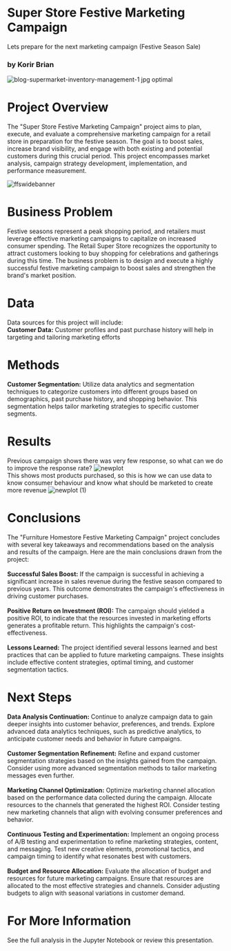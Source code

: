 # Super Store Festive Marketing Campaign
Lets prepare for the next marketing campaign (Festive Season Sale)<br>
### by Korir Brian
![blog-supermarket-inventory-management-1 jpg optimal](https://github.com/korir5/Festive_Marketing_Campaign/assets/11253509/68533ceb-8616-4f05-b913-9ebd0ebae19c)

# Project Overview
The "Super Store Festive Marketing Campaign" project aims to plan, execute, and evaluate a comprehensive marketing campaign for a  retail store in preparation for the festive season. The goal is to boost sales, increase brand visibility, and engage with both existing and potential customers during this crucial period. This project encompasses market analysis, campaign strategy development, implementation, and performance measurement.

![ffswidebanner](https://github.com/korir5/Festive_Marketing_Campaign/assets/11253509/a5169d11-6ea5-46bd-81e0-73abefea129a)
# Business Problem
Festive seasons represent a peak shopping period, and retailers must leverage effective marketing campaigns to capitalize on increased consumer spending. The Retail Super Store recognizes the opportunity to attract customers looking to buy shopping for celebrations and gatherings during this time. The business problem is to design and execute a highly successful festive marketing campaign to boost sales and strengthen the brand's market position.
# Data
Data sources for this project will include:<br>
<b>Customer Data:</b> Customer profiles and past purchase history will help in targeting and tailoring marketing efforts
# Methods
<b>Customer Segmentation:</b> Utilize data analytics and segmentation techniques to categorize customers into different groups based on demographics, past purchase history, and shopping behavior. This segmentation helps tailor marketing strategies to specific customer segments.
# Results
Previous campaign shows there was very few response, so what can we do to improve the response rate?
![newplot](https://github.com/korir5/Festive_Marketing_Campaign/assets/11253509/4226ae52-2bc2-4319-a4e1-5f47ec1f317a)
<br>
This shows most products purchased, so this is how we can use data to know consumer behaviour and know what should be marketed to create more revenue
![newplot (1)](https://github.com/korir5/Festive_Marketing_Campaign/assets/11253509/5822ae01-4896-4fb2-b114-2e123b1c3c22)


# Conclusions
The "Furniture Homestore Festive Marketing Campaign" project concludes with several key takeaways and recommendations based on the analysis and results of the campaign. Here are the main conclusions drawn from the project:<br><br>
<b>Successful Sales Boost:</b> If the campaign is successful in achieving a significant increase in sales revenue during the festive season compared to previous years. This outcome demonstrates the campaign's effectiveness in driving customer purchases.<br><br>
<b>Positive Return on Investment (ROI):</b> The campaign should yielded a positive ROI, to indicate that the resources invested in marketing efforts generates a profitable return. This highlights the campaign's cost-effectiveness.<br><br>
<b>Lessons Learned:</b> The project identified several lessons learned and best practices that can be applied to future marketing campaigns. These insights include effective content strategies, optimal timing, and customer segmentation tactics.
# Next Steps
<b>Data Analysis Continuation:</b> Continue to analyze campaign data to gain deeper insights into customer behavior, preferences, and trends. Explore advanced data analytics techniques, such as predictive analytics, to anticipate customer needs and behavior in future campaigns.<br><br>
<b>Customer Segmentation Refinement:</b> Refine and expand customer segmentation strategies based on the insights gained from the campaign. Consider using more advanced segmentation methods to tailor marketing messages even further.<br><br>
<b>Marketing Channel Optimization:</b> Optimize marketing channel allocation based on the performance data collected during the campaign. Allocate resources to the channels that generated the highest ROI. Consider testing new marketing channels that align with evolving consumer preferences and behavior.<br><br>
<b>Continuous Testing and Experimentation:</b> Implement an ongoing process of A/B testing and experimentation to refine marketing strategies, content, and messaging. Test new creative elements, promotional tactics, and campaign timing to identify what resonates best with customers.<br><br>
<b>Budget and Resource Allocation:</b> Evaluate the allocation of budget and resources for future marketing campaigns. Ensure that resources are allocated to the most effective strategies and channels. Consider adjusting budgets to align with seasonal variations in customer demand.
# For More Information
See the full analysis in the Jupyter Notebook or review this presentation.

